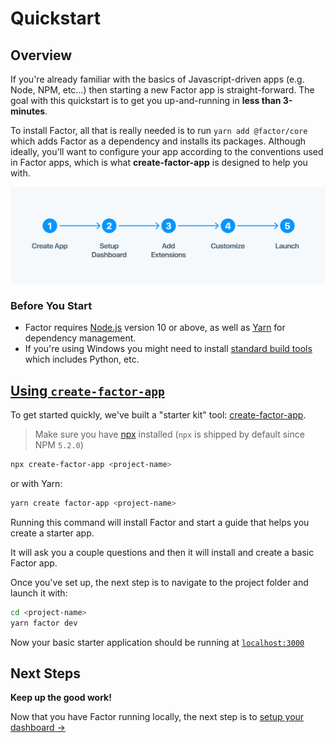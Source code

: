 # Quickstart

## Overview

If you're already familiar with the basics of Javascript-driven apps (e.g. Node, NPM, etc...) then starting a new Factor app is straight-forward. The goal with this quickstart is to get you up-and-running in **less than 3-minutes**.

To install Factor, all that is really needed is to run `yarn add @factor/core` which adds Factor as a dependency and installs its packages. Although ideally, you'll want to configure your app according to the conventions used in Factor apps, which is what **create-factor-app** is designed to help you with.

![Getting Started](./img/getting-started.svg)

### Before You Start

- Factor requires [Node.js](https://nodejs.org/en/) version 10 or above, as well as [Yarn](https://yarnpkg.com/en/) for dependency management.
- If you're using Windows you might need to install [standard build tools](https://github.com/felixrieseberg/windows-build-tools) which includes Python, etc.

## [Using `create-factor-app`](#create-factor-app)

To get started quickly, we've built a "starter kit" tool: [create-factor-app](https://www.npmjs.com/package/create-factor-app).

> Make sure you have [npx](https://www.npmjs.com/package/npx) installed (`npx` is shipped by default since NPM `5.2.0`)

```bash
npx create-factor-app <project-name>
```

or with Yarn:

```bash
yarn create factor-app <project-name>
```

Running this command will install Factor and start a guide that helps you create a starter app.

It will ask you a couple questions and then it will install and create a basic Factor app.

Once you've set up, the next step is to navigate to the project folder and launch it with:

```bash
cd <project-name>
yarn factor dev
```

Now your basic starter application should be running at [`localhost:3000`](localhost:3000)

## Next Steps

**Keep up the good work!**

Now that you have Factor running locally, the next step is to [setup your dashboard &rarr;](./dashboard-setup)
